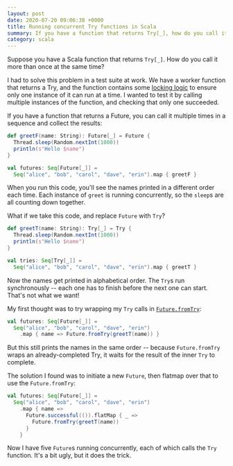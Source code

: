 ```yaml
---
layout: post
date: 2020-07-20 09:06:38 +0000
title: Running concurrent Try functions in Scala
summary: If you have a function that returns Try[_], how do you call it more than once at the same time?
category: scala
---
```


Suppose you have a Scala function that returns `Try[_]`.
How do you call it more than once at the same time?

I had to solve this problem in a test suite at work.
We have a worker function that returns a Try, and the function contains some [locking logic] to ensure only one instance of it can run at a time.
I wanted to test it by calling multiple instances of the function, and checking that only one succeeded.

If you have a function that returns a Future, you can call it multiple times in a sequence and collect the results:


```scala
def greetF(name: String): Future[_] = Future {
  Thread.sleep(Random.nextInt(1000))
  println(s"Hello $name")
}

val futures: Seq[Future[_]] =
  Seq("alice", "bob", "carol", "dave", "erin").map { greetF }
```

When you run this code, you'll see the names printed in a different order each time.
Each instance of `greet` is running concurrently, so the `sleep`s are all counting down together.

What if we take this code, and replace `Future` with `Try`?

```scala
def greetT(name: String): Try[_] = Try {
  Thread.sleep(Random.nextInt(1000))
  println(s"Hello $name")
}

val tries: Seq[Try[_]] =
  Seq("alice", "bob", "carol", "dave", "erin").map { greetT }
```

Now the names get printed in alphabetical order.
The `Try`s run synchronously -- each one has to finish before the next one can start.
That's not what we want!

My first thought was to try wrapping my `Try` calls in [`Future.fromTry`]:

```scala
val futures: Seq[Future[_]] =
  Seq("alice", "bob", "carol", "dave", "erin")
    .map { name => Future.fromTry(greetT(name)) }
```

But this still prints the names in the same order -- because `Future.fromTry` wraps an already-completed Try, it waits for the result of the inner `Try` to complete.

The solution I found was to initiate a new `Future`, then flatmap over that to use the `Future.fromTry`:

```scala
val futures: Seq[Future[_]] =
  Seq("alice", "bob", "carol", "dave", "erin")
    .map { name =>
      Future.successful(()).flatMap { _ =>
        Future.fromTry(greetT(name))
      }
    }
```

Now I have five `Future`s running concurrently, each of which calls the `Try` function.
It's a bit ugly, but it does the trick.

[locking logic]: /2019/05/creating-a-locking-service-in-a-scala-type-class/
[`Future.fromTry`]: https://www.scala-lang.org/api/current/scala/concurrent/Future$.html#fromTry[T](result:scala.util.Try[T]):scala.concurrent.Future[T]
